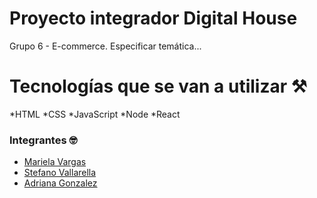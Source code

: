 # Proyecto integrador Digital House
Grupo 6 - E-commerce. Especificar temática...

# Tecnologías que se van a utilizar :hammer_and_pick:
*HTML
*CSS
*JavaScript
*Node 
*React

### Integrantes :nerd_face:
- [Mariela Vargas](https://github.com/mar156)
- [Stefano Vallarella](https://github.com/stefanovallarella)
- [Adriana Gonzalez](https://github.com/AdrianaEG)
